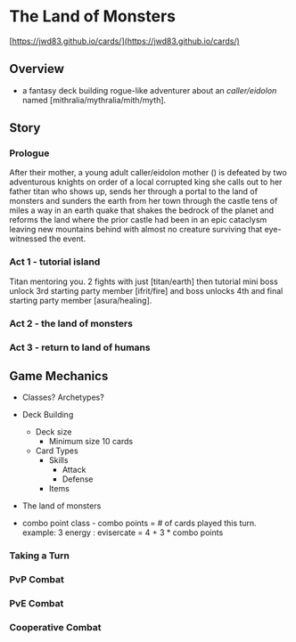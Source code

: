 # The Land of Monsters

[https://jwd83.github.io/cards/](https://jwd83.github.io/cards/)

## Overview

* a fantasy deck building rogue-like adventurer about an *caller/eidolon* named [mithralia/mythralia/mith/myth].

## Story

### Prologue

After their mother, a young adult caller/eidolon mother () is defeated by two adventurous knights on order of a local corrupted king she calls out to her father titan who shows up, sends her through a portal to the land of monsters and sunders the earth from her town through the castle tens of miles a way in an earth quake that shakes the bedrock of the planet and reforms the land where the prior castle had been in an epic cataclysm leaving new mountains behind with almost no creature surviving that eye-witnessed the event.

### Act 1 - tutorial island

Titan mentoring you. 2 fights with just [titan/earth] then  tutorial mini boss unlock 3rd starting party member [ifrit/fire] and boss unlocks 4th and final starting party member [asura/healing].

### Act 2 - the land of monsters

### Act 3 - return to land of humans

## Game Mechanics

* Classes? Archetypes?
* Deck Building
  * Deck size
    * Minimum size 10 cards
  * Card Types
    * Skills
      * Attack
      * Defense
    * Items

* The land of monsters

* combo point class - combo points = # of cards played this turn. example: 3 energy : evisercate = 4 + 3 * combo points

### Taking a Turn

### PvP Combat

### PvE Combat

### Cooperative Combat

